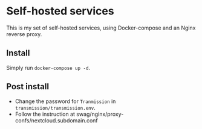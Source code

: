 # Self-hosted services

This is my set of self-hosted services, using Docker-compose and an Nginx
reverse proxy.

## Install

Simply run `docker-compose up -d`.

## Post install

* Change the password for `Tranmission` in `transmission/transmission.env`.
* Follow the instruction at swag/nginx/proxy-confs/nextcloud.subdomain.conf
